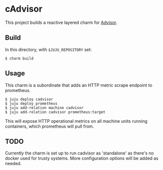 # cAdvisor

This project builds a reactive layered charm for [Advisor](https://github.com/google/cadvisor).

## Build

In this directory, with `$JUJU_REPOSITORY` set:

    $ charm build

## Usage

This charm is a subordinate that adds an HTTP metric scrape endpoint to prometheus.

    $ juju deploy cadvisor
    $ juju deploy prometheus
    $ juju add-relation machine cadvisor
    $ juju add-relation cadvisor prometheus:target

This will expose HTTP operational metrics on all machine units running containers, which
prometheus will pull from.

## TODO

Currently the charm is set up to run cadvisor as 'standalone' as there's no docker used for trusty systems.
More configuration options will be added as needed.
